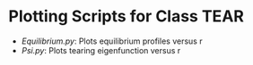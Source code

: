 # Plotting Scripts for Class TEAR

- *Equilibrium.py*:              Plots equilibrium profiles versus r
- *Psi.py*:			 Plots tearing eigenfunction versus r
